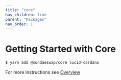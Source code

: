 ```yaml
---
title: "core"
has_children: true
parent: "Packages"
nav_order: 1
---
```


# Getting Started with Core

```bash
$ yarn add @sundaeswap/core lucid-cardano
```

For more instructions see [Overview](/typescript/)